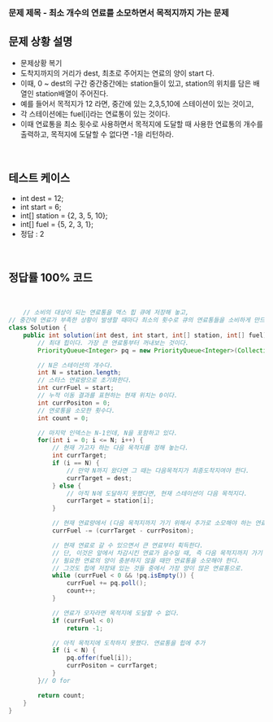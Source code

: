 ### 문제 제목 - 최소 개수의 연료를 소모하면서 목적지까지 가는 문제
## 문제 상황 설명
- 문제상황 복기
- 도착지까지의 거리가 dest, 최초로 주어지는 연료의 양이 start 다.
- 이때, 0 ~ dest의 구간 중간중간에는 station들이 있고, station의 위치를 담은 배열인 station배열이 주어진다.
- 예를 들어서 목적지가 12 라면, 중간에 있는 2,3,5,10에 스테이션이 있는 것이고,
- 각 스테이션에는 fuel[i]라는 연료통이 있는 것이다.
- 이때 연료통을 최소 횟수로 사용하면서 목적지에 도달할 때 사용한 연료통의 개수를 출력하고, 목적지에 도달할 수 없다면 -1을 리턴하라.

<br>

## 테스트 케이스
- int dest = 12;
- int start = 6;
- int[] station = {2, 3, 5, 10};
- int[] fuel =    {5, 2, 3, 1};
- 정답 : 2

<br>

## 정답률 100% 코드

<br>

```java
	// 소비의 대상이 되는 연료통을 맥스 힙 큐에 저장해 놓고,
// 중간에 연료가 부족한 상황이 발생할 때마다 최소의 횟수로 큐의 연료통들을 소비하게 만드는 로직이다.
class Solution {
    public int solution(int dest, int start, int[] station, int[] fuel) {
        // 최대 힙이다. 가장 큰 연료통부터 꺼내보는 것이다.
        PriorityQueue<Integer> pq = new PriorityQueue<Integer>(Collections.reverseOrder());

        // N은 스테이션의 개수다.
        int N = station.length;
        // 스타스 연료량으로 초기화한다.
        int currFuel = start;
        // 누적 이동 결과를 표현하는 현재 위치는 0이다.
        int currPositon = 0;
        // 연로통을 소모한 횟수다.
        int count = 0;

        // 마지막 인덱스는 N-1인데, N을 포함하고 있다.
        for(int i = 0; i <= N; i++) {
            // 현재 가고자 하는 다음 목적지를 정해 놓는다.
            int currTarget;
            if (i == N) {
                // 만약 N까지 왔다면 그 때는 다음목적지가 최종도착지여야 한다.
                currTarget = dest;
            } else {
                // 아직 N에 도달하지 못했다면, 현재 스테이션이 다음 목적지다.
                currTarget = station[i];
            }

            // 현재 연료량에서 (다음 목적지까지 가기 위해서 추가로 소모해야 하는 연료량)을 차감한다.
            currFuel -= (currTarget - currPositon);

            // 현재 연료로 갈 수 있으면서 큰 연료부터 획득한다.
            // 단, 이것은 앞에서 차감시킨 연료가 음수일 때, 즉 다음 목적지까지 가기 위해서
            // 필요한 연료의 양이 충분하지 않을 때만 연료통을 소모해야 한다.
            // 그것도 힙에 저장돼 있는 것들 중에서 가장 양이 많은 연료통으로.
            while (currFuel < 0 && !pq.isEmpty()) {
                currFuel += pq.poll();
                count++;
            }

            // 연료가 모자라면 목적지에 도달할 수 없다.
            if (currFuel < 0)
                return -1;

            // 아직 목적지에 도착하지 못했다. 연료통을 힙에 추가
            if (i < N) {
                pq.offer(fuel[i]);
                currPositon = currTarget;
            }
        }// O for

        return count;
    }
}
```
